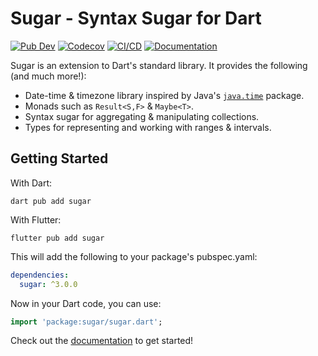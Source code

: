 # Sugar - Syntax Sugar for Dart
[![Pub Dev](https://img.shields.io/pub/v/sugar)](https://pub.dev/packages/sugar)
[![Codecov](https://codecov.io/gh/forus-labs/cauldron/branch/master/graph/badge.svg)](https://codecov.io/gh/forus-labs/cauldron)
[![CI/CD](https://github.com/forus-labs/cauldron/workflows/Sugar%20Build/badge.svg)](https://github.com/forus-labs/cauldron/actions?query=workflow%3A%22Sugar+Build%22)
[![Documentation](https://img.shields.io/badge/documentation-latest-brightgreen.svg)](https://pub.dev/documentation/sugar/latest/)

Sugar is an extension to Dart's standard library. It provides the following (and much more!):
* Date-time & timezone library inspired by Java's [`java.time`](https://docs.oracle.com/en/java/javase/17/docs/api/java.base/java/time/package-summary.html) package.
* Monads such as `Result<S,F>` & `Maybe<T>`.
* Syntax sugar for aggregating & manipulating collections.
* Types for representing and working with ranges & intervals.


## Getting Started

With Dart:
```shell
dart pub add sugar 
```

With Flutter:
```shell
flutter pub add sugar 
```

This will add the following to your package's pubspec.yaml:
```yaml
dependencies:
  sugar: ^3.0.0
```

Now in your Dart code, you can use:
```dart
import 'package:sugar/sugar.dart';
```

Check out the [documentation](https://pub.dev/documentation/sugar/latest/) to get started!
